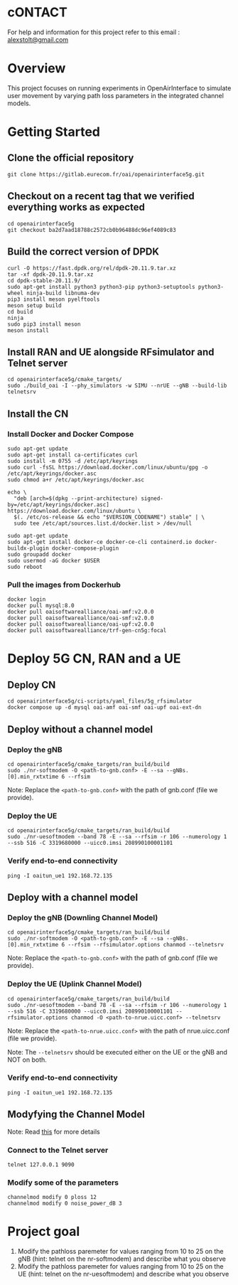# cONTACT
For help and information for this project refer to this email : alexstolt@gmail.com

# Overview
This project focuses on running experiments in OpenAirInterface to simulate user movement by varying path loss parameters in the integrated channel models.


# Getting Started
## Clone the official repository 


```git clone https://gitlab.eurecom.fr/oai/openairinterface5g.git```

## Checkout on a recent tag that we verified everything works as expected 
```
cd openairinterface5g 
git checkout ba2d7aad18788c2572cb0b96488dc96ef4089c83
```

## Build the correct version of DPDK 
```
curl -O https://fast.dpdk.org/rel/dpdk-20.11.9.tar.xz
tar -xf dpdk-20.11.9.tar.xz
cd dpdk-stable-20.11.9/
sudo apt-get install python3 python3-pip python3-setuptools python3-wheel ninja-build libnuma-dev
pip3 install meson pyelftools
meson setup build
cd build
ninja
sudo pip3 install meson
meson install
```

## Install RAN and UE alongside RFsimulator and Telnet server
```
cd openairinterface5g/cmake_targets/
sudo ./build_oai -I --phy_simulators -w SIMU --nrUE --gNB --build-lib telnetsrv
```

## Install the CN

### Install Docker and Docker Compose
```
sudo apt-get update
sudo apt-get install ca-certificates curl
sudo install -m 0755 -d /etc/apt/keyrings
sudo curl -fsSL https://download.docker.com/linux/ubuntu/gpg -o /etc/apt/keyrings/docker.asc
sudo chmod a+r /etc/apt/keyrings/docker.asc

echo \
  "deb [arch=$(dpkg --print-architecture) signed-by=/etc/apt/keyrings/docker.asc] https://download.docker.com/linux/ubuntu \
  $(. /etc/os-release && echo "$VERSION_CODENAME") stable" | \
  sudo tee /etc/apt/sources.list.d/docker.list > /dev/null

sudo apt-get update
sudo apt-get install docker-ce docker-ce-cli containerd.io docker-buildx-plugin docker-compose-plugin
sudo groupadd docker
sudo usermod -aG docker $USER
sudo reboot
```

### Pull the images from Dockerhub

```
docker login
docker pull mysql:8.0
docker pull oaisoftwarealliance/oai-amf:v2.0.0
docker pull oaisoftwarealliance/oai-smf:v2.0.0
docker pull oaisoftwarealliance/oai-upf:v2.0.0
docker pull oaisoftwarealliance/trf-gen-cn5g:focal
```


# Deploy 5G CN, RAN and a UE

## Deploy CN
```
cd openairinterface5g/ci-scripts/yaml_files/5g_rfsimulator
docker compose up -d mysql oai-amf oai-smf oai-upf oai-ext-dn
```

## Deploy without a channel model

### Deploy the gNB 
```
cd openairinterface5g/cmake_targets/ran_build/build
sudo ./nr-softmodem -O <path-to-gnb.conf> -E --sa --gNBs.[0].min_rxtxtime 6 --rfsim
```

Note: Replace the ```<path-to-gnb.conf>``` with the path of gnb.conf (file we provide).


### Deploy the UE
```
cd openairinterface5g/cmake_targets/ran_build/build
sudo ./nr-uesoftmodem --band 78 -E --sa --rfsim -r 106 --numerology 1 --ssb 516 -C 3319680000 --uicc0.imsi 208990100001101
```

### Verify end-to-end connectivity
```
ping -I oaitun_ue1 192.168.72.135
```


## Deploy with a channel model

### Deploy the gNB (Downling Channel Model)
```
cd openairinterface5g/cmake_targets/ran_build/build
sudo ./nr-softmodem -O <path-to-gnb.conf> -E --sa --gNBs.[0].min_rxtxtime 6 --rfsim --rfsimulator.options chanmod --telnetsrv
```

Note: Replace the ```<path-to-gnb.conf>``` with the path of gnb.conf (file we provide).


### Deploy the UE (Uplink Channel Model)
```
cd openairinterface5g/cmake_targets/ran_build/build
sudo ./nr-uesoftmodem --band 78 -E --sa --rfsim -r 106 --numerology 1 --ssb 516 -C 3319680000 --uicc0.imsi 208990100001101 --rfsimulator.options chanmod -O <path-to-nrue.uicc.conf> --telnetsrv
```

Note: Replace the ```<path-to-nrue.uicc.conf>``` with the path of nrue.uicc.conf (file we provide).

Note: The ```--telnetsrv``` should be executed either on the UE or the gNB and NOT on both.

### Verify end-to-end connectivity
```
ping -I oaitun_ue1 192.168.72.135
```

## Modyfying the Channel Model 
Note: Read [this](https://gitlab.eurecom.fr/oai/openairinterface5g/-/blob/develop/openair1/SIMULATION/TOOLS/DOC/channel_simulation.md) for more details
### Connect to the Telnet server 
```telnet 127.0.0.1 9090```

### Modify some of the parameters
```
channelmod modify 0 ploss 12
channelmod modify 0 noise_power_dB 3
```


# Project goal
1. Modify the pathloss paremeter for values ranging from 10 to 25 on the gNB (hint: telnet on the nr-softmodem) and describe what you observe  
1. Modify the pathloss paremeter for values ranging from 10 to 25 on the UE (hint: telnet on the nr-uesoftmodem) and describe what you observe  

